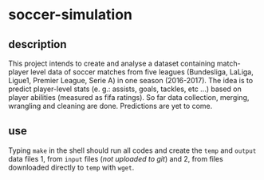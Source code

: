 # soccer-simulation

## description
This project intends to create and analyse a dataset containing match-player level data of soccer matches from five leagues (Bundesliga, LaLiga, Ligue1, Premier League, Serie A) in one season (2016-2017). The idea is to predict player-level stats (e. g.: assists, goals, tackles, etc ...) based on player abilities (measured as fifa ratings). So far data collection, merging, wrangling and cleaning are done. Predictions are yet to come.

## use
Typing `make` in the shell should run all codes and create the `temp` and `output` data files 1, from `input` files (*not uploaded to git*) and 2, from files downloaded directly to `temp` with `wget`.
